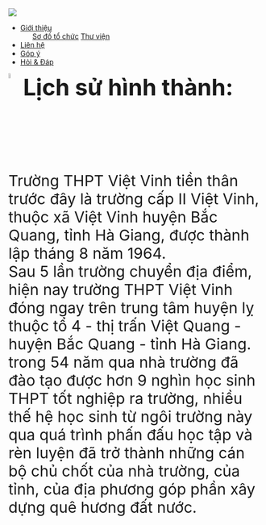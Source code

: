 <html>
    <head>
        <title>WEBSITE</title>
    </head>
    <body>
        <div>
            <div>
                <div>
                <img src="https://www.upsieutoc.com/images/2021/01/13/Icon_THPT.png">
                </div>
                <div>
                    <ul>
                        <li><a href="index.html"><span>Giới thiệu</span></a> <ul><a href="index.html"><span>Sơ đồ tổ chức</span></a> <a href="index.html"><span>Thư viện</span></a> </ul> </li>
                        <li><a href="index.html"><span>Liên hệ</span></a></li>
                        <li><a href="index.html"><span>Góp ý</span></a></li>
                        <li><a href="index.html"><span>Hỏi & Đáp</span></a></li>
                    </ul>
                </div>
            </div>  
            <div>
                <img src="https://lh3.googleusercontent.com/proxy/L25v_yac98oalEKI4VT6piQr1V4Z5IDm9HNRQ3Pxgc1aRpGG4KYog1Zm4mIgPEAaKr4Jz6RXQ1O5zsYHGRZoocAs-U4t3zdjIP8CEq07v0q4PQg0UaMEVkcU-yplBl0hcH5nBsZy" align="top" width="5%" height="5%">
                <b><span style="font-size: 45px">Lịch sử hình thành: </span></b>
                <span style="font-size: 30px">Trường THPT Việt Vinh tiền thân trước đây là trường cấp II Việt Vinh, thuộc xã Việt Vinh huyện Bắc Quang, 
                    tỉnh Hà Giang, được thành lập tháng 8 năm 1964. <br>Sau 5 lần trường chuyển địa điểm, 
                    hiện nay trường THPT Việt Vinh đóng ngay trên trung tâm huyện lỵ thuộc tổ 4 - thị trấn Việt Quang - huyện Bắc Quang - tỉnh Hà Giang.
                    <br>trong 54 năm qua nhà trường đã đào tạo được hơn 9 nghìn học sinh THPT tốt nghiệp ra trường, 
                    nhiều thế hệ học sinh từ ngôi trường này qua quá trình phấn đấu học tập 
                    và rèn luyện đã trở thành những cán bộ chủ chốt của nhà trường, của tỉnh, 
                    của địa phương góp phần xây dựng quê hương đất nước.
                </span>
            </div>
        </div>
    </body>
</html>
